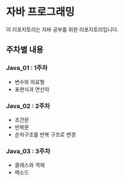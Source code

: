 # 자바 프로그래밍

이 리포지토리는 자바 공부를 위한 리포지토리입니다.

## 주차별 내용

### Java_01 : 1주차
- 변수와 자료형
- 표현식과 연산자

### Java_02 : 2주차
- 조건문
- 반복문
- 순차구조를 반복 구조로 변경

### Java_03 : 3주차
- 클래스와 객체
- 메소드
